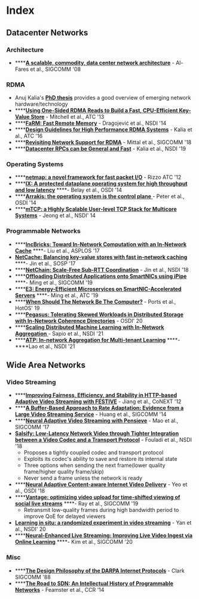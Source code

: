 # Index

## Datacenter Networks

### Architecture

* \*\*\*\*[**A scalable, commodity, data center network architecture**](http://cseweb.ucsd.edu/~vahdat/papers/sigcomm08.pdf) - Al-Fares et al., SIGCOMM '08

### RDMA

* Anuj Kalia's [**PhD thesis**](http://reports-archive.adm.cs.cmu.edu/anon/2019/CMU-CS-19-126.pdf) provides a good overview of emerging network hardware/technology
* \*\*\*\*[**Using One-Sided RDMA Reads to Build a Fast, CPU-Efficient Key-Value Store**](https://www.usenix.org/system/files/conference/atc13/atc13-mitchell.pdf) - Mitchell et al., ATC '13
* \*\*\*\*[**FaRM: Fast Remote Memory**](https://www.usenix.org/conference/nsdi14/technical-sessions/dragojevi%C4%87) - Dragojević et al., NSDI '14
* \*\*\*\*[**Design Guidelines for High Performance RDMA Systems**](https://www.usenix.org/system/files/conference/atc16/atc16_paper-kalia.pdf) - Kalia et al., ATC '16
* \*\*\*\*[**Revisiting Network Support for RDMA**](https://people.eecs.berkeley.edu/~radhika/irn.pdf) - Mittal et al., SIGCOMM '18
* \*\*\*\*[**Datacenter RPCs can be General and Fast**](https://www.usenix.org/conference/nsdi19/presentation/kalia) - Kalia et al., NSDI '19

### Operating Systems

* \*\*\*\*[**netmap: a novel framework for fast packet I/O**](https://www.usenix.org/system/files/conference/atc12/atc12-final186.pdf) - Rizzo ATC '12
* \*\*\*\*[**IX: A protected dataplane operating system for high throughput and low latency**](https://blog.acolyer.org/2016/06/15/ix-a-protected-dataplane-operating-system-for-high-throughput-and-low-latency/) ****- Belay et al., OSDI '14
* \*\*\*\*[**Arrakis: the operating system is the control plane** ](https://blog.acolyer.org/2016/06/14/arrakis-the-operating-system-is-the-control-plane/)- Peter et al., OSDI '14
* \*\*\*\*[**mTCP: a Highly Scalable User-level TCP Stack for Multicore Systems**](https://www.usenix.org/system/files/conference/nsdi14/nsdi14-paper-jeong.pdf) - Jeong et al., NSDI' 14

### Programmable Networks

* \*\*\*\*[**IncBricks: Toward In-Network Computation with an In-Network Cache**](https://mgliu.sites.cs.wisc.edu/papers/IncBricks-asplos17.pdf) ****- Liu et al., ASPLOS '17
* [**NetCache: Balancing key-value stores with fast in-network caching**](https://dl.acm.org/doi/pdf/10.1145/3132747.3132764) ****- Jin et al., SOSP '17
* \*\*\*\*[**NetChain: Scale-Free Sub-RTT Coordination**](https://www.usenix.org/system/files/conference/nsdi18/nsdi18-jin.pdf) - Jin et al., NSDI '18
* \*\*\*\*[**Offloading Distributed Applications onto SmartNICs using iPipe**](https://homes.cs.washington.edu/~arvind/papers/ipipe.pdf) ****- Ming et al., SIGCOMM '19
* \*\*\*\*[**E3: Energy-Efficient Microservices on SmartNIC-Accelerated Servers**](https://www.usenix.org/conference/atc19/presentation/liu-ming) ****- Ming et al., ATC '19
* \*\*\*\*[**When Should The Network Be The Computer?**](https://drkp.net/papers/innetwork-hotos19.pdf) - Ports et al., HotOS' 19
* \*\*\*\*[**Pegasus: Tolerating Skewed Workloads in Distributed Storage with In-Network Coherence Directories**](https://www.usenix.org/system/files/osdi20-li_jialin.pdf) - OSDI' 20
* \*\*\*\*[**Scaling Distributed Machine Learning with In-Network Aggregation** ](https://homes.cs.washington.edu/~arvind/papers/switch-ml.pdf)- Sapio et al., NSDI '21
* \*\*\*\*[**ATP: In-network Aggregation for Multi-tenant Learning**](https://www.usenix.org/conference/nsdi21/presentation/lao) ****- ****Lao et al., NSDI '21

## Wide Area Networks

### Video Streaming

* \*\*\*\*[**Improving Fairness, Efficiency, and Stability in HTTP-based Adaptive Video Streaming with FESTIVE**](http://conferences.sigcomm.org/co-next/2012/eproceedings/conext/p97.pdf) - Jiang et al., CoNEXT '12
* \*\*\*\*[**A Buffer-Based Approach to Rate Adaptation: Evidence from a Large Video Streaming Service**](http://yuba.stanford.edu/~nickm/papers/sigcomm2014-video.pdf) - Huang et al., SIGCOMM '14
* \*\*\*\*[**Neural Adaptive Video Streaming with Pensieve**](https://people.csail.mit.edu/hongzi/content/publications/Pensieve-Sigcomm17.pdf) - Mao et al., SIGCOMM '17
* [**Salsify: Low-Latency Network Video through Tighter Integration between a Video Codec and a Transport Protocol**](https://cs.stanford.edu/~keithw/salsify-paper.pdf) - Fouladi et al., NSDI '18
  * Proposes a tightly coupled codec and transport protocol
  * Exploits its codec's ability to save and restore its internal state
  * Three options when sending the next frame\(lower quality frame/higher quality frame/skip\)
  * Never send a frame unless the network is ready
* \*\*\*\*[**Neural Adaptive Content-aware Internet Video Delivery**](https://www.usenix.org/system/files/osdi18-yeo.pdf) - Yeo et al., OSDI '18 
* \*\*\*\*[**Vantage: optimizing video upload for time-shifted viewing of social live streams**](https://dl.acm.org/doi/10.1145/3341302.3342064) ****- Ray et al., SIGCOMM '19
  * Retransmit low-quality frames during high bandwidth period to improve QoE for delayed viewers
* [**Learning in situ: a randomized experiment in video streaming**](https://www.usenix.org/conference/nsdi20/presentation/yan) - Yan et al., NSDI' 20 
* \*\*\*\*[**Neural-Enhanced Live Streaming: Improving Live Video Ingest via Online Learning**](https://dl.acm.org/doi/abs/10.1145/3387514.3405856) ****- Kim et al., SIGCOMM '20

### Misc

* \*\*\*\*[**The Design Philosophy of the DARPA Internet Protocols**](http://web.stanford.edu/class/cs244/papers/DesignPhilosophyDARPA.pdf) - Clark SIGCOMM '88
* \*\*\*\*[**The Road to SDN: An Intellectual History of Programmable Networks**](https://www.cs.princeton.edu/~jrex/papers/queue14.pdf) - Feamster et al., CCR '14



